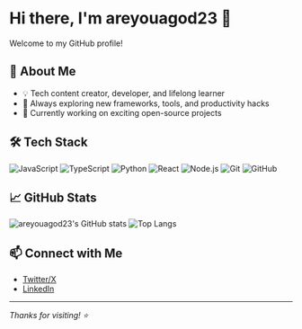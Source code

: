 # Hi there, I'm areyouagod23 👋

Welcome to my GitHub profile!

## 🚀 About Me

- 💡 Tech content creator, developer, and lifelong learner
- 🔭 Always exploring new frameworks, tools, and productivity hacks
- 🌱 Currently working on exciting open-source projects

## 🛠️ Tech Stack

![JavaScript](https://img.shields.io/badge/-JavaScript-333?style=flat&logo=javascript)
![TypeScript](https://img.shields.io/badge/-TypeScript-333?style=flat&logo=typescript)
![Python](https://img.shields.io/badge/-Python-333?style=flat&logo=python)
![React](https://img.shields.io/badge/-React-333?style=flat&logo=react)
![Node.js](https://img.shields.io/badge/-Node.js-333?style=flat&logo=node.js)
![Git](https://img.shields.io/badge/-Git-333?style=flat&logo=git)
![GitHub](https://img.shields.io/badge/-GitHub-333?style=flat&logo=github)

## 📈 GitHub Stats

![areyouagod23's GitHub stats](https://github-readme-stats.vercel.app/api?username=areyouagod23&show_icons=true&theme=github_dark)
![Top Langs](https://github-readme-stats.vercel.app/api/top-langs/?username=areyouagod23&layout=compact&theme=github_dark)

## 📫 Connect with Me

<!-- Add your social links here if you'd like! -->
- [Twitter/X](https://twitter.com/)
- [LinkedIn](https://linkedin.com/)

---

_Thanks for visiting! ⭐️_
